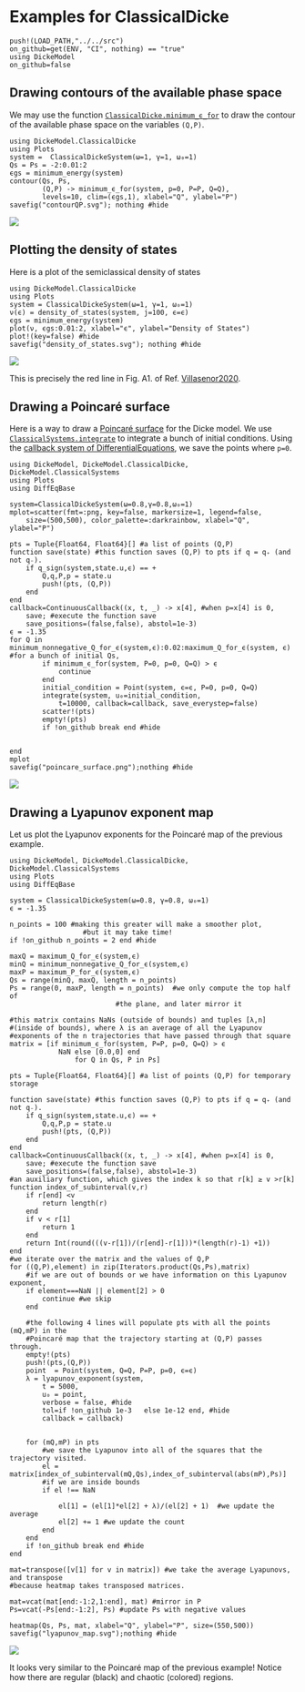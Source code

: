 # Examples for ClassicalDicke

```@setup examples
push!(LOAD_PATH,"../../src")
on_github=get(ENV, "CI", nothing) == "true"
using DickeModel
on_github=false
```

## Drawing contours of the available phase space
We may use the function [`ClassicalDicke.minimum_ϵ_for`](@ref) to draw the contour of the available phase space on the variables
``(Q,P)``.
```@example examples
using DickeModel.ClassicalDicke
using Plots
system =  ClassicalDickeSystem(ω=1, γ=1, ω₀=1)
Qs = Ps = -2:0.01:2
ϵgs = minimum_energy(system)
contour(Qs, Ps,
        (Q,P) -> minimum_ϵ_for(system, p=0, P=P, Q=Q),
        levels=10, clim=(ϵgs,1), xlabel="Q", ylabel="P")
savefig("contourQP.svg"); nothing #hide
```
![](contourQP.svg)
## Plotting the density of states
Here is a plot of the semiclassical density of states

```@example examples
using DickeModel.ClassicalDicke
using Plots
system = ClassicalDickeSystem(ω=1, γ=1, ω₀=1)
ν(ϵ) = density_of_states(system, j=100, ϵ=ϵ)
ϵgs = minimum_energy(system)
plot(ν, ϵgs:0.01:2, xlabel="ϵ", ylabel="Density of States")
plot!(key=false) #hide
savefig("density_of_states.svg"); nothing #hide
```
![](density_of_states.svg)

This is precisely the red line in Fig. A1. of Ref. [Villasenor2020](@cite).

## Drawing a Poincaré surface

Here is a way to draw a [Poincaré surface](https://en.wikipedia.org/wiki/Poincar%C3%A9_map) for the Dicke model. We use [`ClassicalSystems.integrate`](@ref) to integrate a bunch of initial conditions. Using the [callback system of DifferentialEquations](https://diffeq.sciml.ai/stable/features/callback_functions/#DiffEqBase.ContinuousCallback), we save the points where ``p=0``.
```@example examples
using DickeModel, DickeModel.ClassicalDicke, DickeModel.ClassicalSystems
using Plots
using DiffEqBase

system=ClassicalDickeSystem(ω=0.8,γ=0.8,ω₀=1)
mplot=scatter(fmt=:png, key=false, markersize=1, legend=false,
    size=(500,500), color_palette=:darkrainbow, xlabel="Q", ylabel="P") 

pts = Tuple{Float64, Float64}[] #a list of points (Q,P)
function save(state) #this function saves (Q,P) to pts if q = q₊ (and not q₋).
    if q_sign(system,state.u,ϵ) == + 
        Q,q,P,p = state.u 
        push!(pts, (Q,P))  
    end                     
end
callback=ContinuousCallback((x, t, _) -> x[4], #when p=x[4] is 0,
    save; #execute the function save
    save_positions=(false,false), abstol=1e-3)
ϵ = -1.35
for Q in minimum_nonnegative_Q_for_ϵ(system,ϵ):0.02:maximum_Q_for_ϵ(system, ϵ) #for a bunch of initial Qs,
        if minimum_ϵ_for(system, P=0, p=0, Q=Q) > ϵ
            continue
        end
        initial_condition = Point(system, ϵ=ϵ, P=0, p=0, Q=Q)
        integrate(system, u₀=initial_condition,
            t=10000, callback=callback, save_everystep=false)
        scatter!(pts)
        empty!(pts)
        if !on_github break end #hide


end
mplot
savefig("poincare_surface.png");nothing #hide
```
![](poincare_surface.png)

## Drawing a Lyapunov exponent map

Let us plot the Lyapunov exponents for the Poincaré map of the previous example.
```@example examples
using DickeModel, DickeModel.ClassicalDicke, DickeModel.ClassicalSystems
using Plots
using DiffEqBase

system = ClassicalDickeSystem(ω=0.8, γ=0.8, ω₀=1)
ϵ = -1.35

n_points = 100 #making this greater will make a smoother plot,
                  #but it may take time!
if !on_github n_points = 2 end #hide

maxQ = maximum_Q_for_ϵ(system,ϵ)
minQ = minimum_nonnegative_Q_for_ϵ(system,ϵ) 
maxP = maximum_P_for_ϵ(system,ϵ) 
Qs = range(minQ, maxQ, length = n_points)
Ps = range(0, maxP, length = n_points)  #we only compute the top half of 
                          #the plane, and later mirror it

#this matrix contains NaNs (outside of bounds) and tuples [λ,n] 
#(inside of bounds), where λ is an average of all the Lyapunov 
#exponents of the n trajectories that have passed through that square
matrix = [if minimum_ϵ_for(system, P=P, p=0, Q=Q) > ϵ 
            NaN else [0.0,0] end 
                for Q in Qs, P in Ps] 

pts = Tuple{Float64, Float64}[] #a list of points (Q,P) for temporary storage

function save(state) #this function saves (Q,P) to pts if q = q₊ (and not q₋).
    if q_sign(system,state.u,ϵ) == + 
        Q,q,P,p = state.u 
        push!(pts, (Q,P))  
    end                     
end
callback=ContinuousCallback((x, t, _) -> x[4], #when p=x[4] is 0,
    save; #execute the function save
    save_positions=(false,false), abstol=1e-3)
#an auxiliary function, which gives the index k so that r[k] ≥ v >r[k]
function index_of_subinterval(v,r) 
    if r[end] <v
        return length(r)
    end
    if v < r[1] 
        return 1
    end
    return Int(round(((v-r[1])/(r[end]-r[1]))*(length(r)-1) +1))
end
#we iterate over the matrix and the values of Q,P
for ((Q,P),element) in zip(Iterators.product(Qs,Ps),matrix)
    #if we are out of bounds or we have information on this Lyapunov exponent,
    if element===NaN || element[2] > 0 
        continue #we skip
    end
    
    #the following 4 lines will populate pts with all the points (mQ,mP) in the 
    #Poincaré map that the trajectory starting at (Q,P) passes through.
    empty!(pts)
    push!(pts,(Q,P))
    point  = Point(system, Q=Q, P=P, p=0, ϵ=ϵ)
    λ = lyapunov_exponent(system, 
        t = 5000, 
        u₀ = point, 
        verbose = false, #hide
        tol=if !on_github 1e-3   else 1e-12 end, #hide
        callback = callback)
    
    
    for (mQ,mP) in pts
        #we save the Lyapunov into all of the squares that the trajectory visited.
        el = matrix[index_of_subinterval(mQ,Qs),index_of_subinterval(abs(mP),Ps)]
        #if we are inside bounds
        if el !== NaN
           
            el[1] = (el[1]*el[2] + λ)/(el[2] + 1)  #we update the average
            el[2] += 1 #we update the count
        end
    end
    if !on_github break end #hide
end

mat=transpose([v[1] for v in matrix]) #we take the average Lyapunovs, and transpose
#because heatmap takes transposed matrices.

mat=vcat(mat[end:-1:2,1:end], mat) #mirror in P
Ps=vcat(-Ps[end:-1:2], Ps) #update Ps with negative values

heatmap(Qs, Ps, mat, xlabel="Q", ylabel="P", size=(550,500))
savefig("lyapunov_map.svg");nothing #hide
```
![](lyapunov_map.svg)

It looks very similar to the Poincaré map of the previous example! Notice how there are regular (black) and chaotic (colored) regions.

